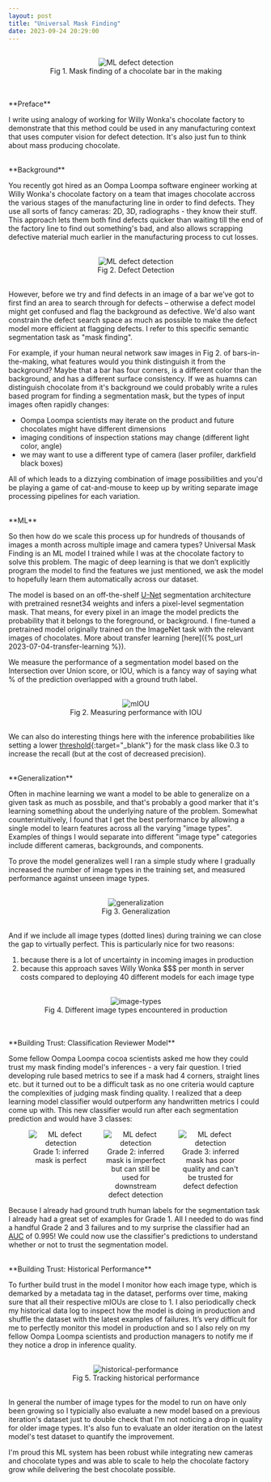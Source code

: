 ```yaml
---
layout: post
title: "Universal Mask Finding"
date: 2023-09-24 20:29:00
---
```


<figure>
    <br>
    <div style="text-align: center;">
        <img src="{{site.url}}/assets/mask-finding/fast_mask_finding.png" alt="ML defect detection"/>
        <figcaption>Fig 1. Mask finding of a chocolate bar in the making</figcaption>
    </div>
    <br>
</figure>

<br>
**Preface**

I write using analogy of working for Willy Wonka's chocolate factory to demonstrate that this method could be used in any manufacturing context that uses computer vision for defect detection. It's also just fun to think about mass producing chocolate.

<br>
**Background**

You recently got hired as an Oompa Loompa software engineer working at Willy Wonka's chocolate factory on a team that images chocolate accross the various stages of the manufacturing line in order to find defects. They use all sorts of fancy cameras: 2D, 3D, radiographs - they know their stuff. This approach lets them both find defects quicker than waiting till the end of the factory line to find out something's bad, and also allows scrapping defective material much earlier in the manufacturing process to cut losses.

<figure>
    <br>
    <div style="text-align: center;">
        <img src="{{site.url}}/assets/mask-finding/defect_detection.gif" alt="ML defect detection"/>
        <figcaption>Fig 2. Defect Detection</figcaption>
    </div>
    <br>
</figure>

However, before we try and find defects in an image of a bar we’ve got to first find an area to search through for defects – otherwise a defect model might get confused and flag the background as defective. We'd also want constrain the defect search space as much as possible to make the defect model more efficient at flagging defects. I refer to this specific semantic segmentation task as "mask finding".

For example, if your human neural network saw images in Fig 2. of bars-in-the-making, what features would you think distinguish it from the background? Maybe that a bar has four corners, is a different color than the background, and has a different surface consistency. If we as huamns can distinguish chocolate from it's background we could probably write a rules based program for finding a segmentation mask, but the types of input images often rapidly changes:

- Oompa Loompa scientists may iterate on the product and future chocolates might have different dimensions
- imaging conditions of inspection stations may change (different light color, angle)
- we may want to use a different type of camera (laser profiler, darkfield black boxes)

All of which leads to a dizzying combination of image possibilities and you'd be playing a game of cat-and-mouse to keep up by writing separate image processing pipelines for each variation.

<!-- It would be maybe 10x more difficult to build and maintain 40 different traditional image processing pipelines with human coded logic to find masks compared to using one ML model. -->

<br>
**ML**

So then how do we scale this process up for hundreds of thousands of images a month across multiple image and camera types? Universal Mask Finding is an ML model I trained while I was at the chocolate factory to solve this problem. The magic of deep learning is that we don’t explicitly program the model to find the features we just mentioned, we ask the model to hopefully learn them automatically across our dataset.

The model is based on an off-the-shelf [U-Net](https://paperswithcode.com/method/u-net#:~:text=U%2DNet%20is%20an%20architecture,architecture%20of%20a%20convolutional%20network) segmentation architecture with pretrained resnet34 weights and infers a pixel-level segmentation mask. That means, for every pixel in an image the model predicts the probability that it belongs to the foreground, or background. I fine-tuned a pretrained model originally trained on the ImageNet task with the relevant images of chocolates. More about transfer learning [here]({% post_url 2023-07-04-transfer-learning %}).

We measure the performance of a segmentation model based on the Intersection over Union score, or IOU, which is a fancy way of saying what % of the prediction overlapped with a ground truth label.

<figure>
    <br>
    <div style="text-align: center;">
        <img src="{{site.url}}/assets/mask-finding/IOU.gif" alt="mIOU"/>
        <figcaption>Fig 2. Measuring performance with IOU</figcaption>
    </div>
    <br>
</figure>

We can also do interesting things here with the inference probabilities like setting a lower [threshold](https://scikit-learn.org/stable/auto_examples/model_selection/plot_precision_recall.html){:target="\_blank"} for the mask class like 0.3 to increase the recall (but at the cost of decreased precision).

<br>
**Generalization**

Often in machine learning we want a model to be able to generalize on a given task as much as possbile, and that's probably a good marker that it's learning something about the underlying nature of the problem. Somewhat counterintuitively, I found that I get the best performance by allowing a single model to learn features across all the varying "image types". Examples of things I would separate into different "image type" categories include different cameras, backgrounds, and components.

To prove the model generalizes well I ran a simple study where I gradually increased the number of image types in the training set, and measured performance against unseen image types.

<figure>
    <br>
    <div style="text-align: center;">
        <img src="{{site.url}}/assets/mask-finding/generalization.png" alt="generalization"/>
        <figcaption>Fig 3. Generalization</figcaption>
    </div>
    <br>
</figure>

And if we include all image types (dotted lines) during training we can close the gap to virtually perfect. This is particularly nice for two reasons:

1. because there is a lot of uncertainty in incoming images in production
2. because this approach saves Willy Wonka $$$ per month in server costs compared to deploying 40 different models for each image type

<figure>
    <br>
    <div style="text-align: center;">
        <img src="{{site.url}}/assets/mask-finding/image_types.gif" alt="image-types"/>
        <figcaption>Fig 4. Different image types encountered in production</figcaption>
    </div>
    <br>
</figure>

<br>
**Building Trust: Classification Reviewer Model**

Some fellow Oompa Loompa cocoa scientists asked me how they could trust my mask finding model's inferences - a very fair question. I tried developing rule based metrics to see if a mask had 4 corners, straight lines etc. but it turned out to be a difficult task as no one criteria would capture the complexities of judging mask finding quality. I realized that a deep learning model classifier would outperform any handwritten metrics I could come up with. This new classifier would run after each segmentation prediction and would have 3 classes:

<figure style="display: flex; gap: 4.9%; text-align: center;">
    <div style="width: 30%;">
        <img src="{{site.url}}/assets/mask-finding/grade_1.png" alt="ML defect detection"/>
        <figcaption>Grade 1: inferred mask is perfect</figcaption>
    </div>
    <div style="width: 30%;">
        <img src="{{site.url}}/assets/mask-finding/grade_2.png" alt="ML defect detection"/>
        <figcaption>Grade 2: inferred mask is imperfect but can still be used for downstream defect detection</figcaption>
    </div>
    <div style="width: 30%;">
        <img src="{{site.url}}/assets/mask-finding/grade_3.png" alt="ML defect detection"/>
        <figcaption>Grade 3: inferred mask has poor quality and can't be trusted for defect defection</figcaption>
    </div>
</figure>

Because I already had ground truth human labels for the segmentation task I already had a great set of examples for Grade 1. All I needed to do was find a handful Grade 2 and 3 failures and to my surprise the classifier had an [AUC](https://developers.google.com/machine-learning/crash-course/classification/roc-and-auc) of 0.995! We could now use the classifier's predictions to understand whether or not to trust the segmentation model.

<br>
**Building Trust: Historical Performance**

To further build trust in the model I monitor how each image type, which is demarked by a metadata tag in the dataset, performs over time, making sure that all their respective mIOUs are close to 1. I also periodically check my historical data log to inspect how the model is doing in production and shuffle the dataset with the latest examples of failures. It’s very difficult for me to perfectly monitor this model in production and so I also rely on my fellow Oompa Loompa scientists and production managers to notify me if they notice a drop in inference quality.

<figure>
    <br>
    <div style="text-align: center;">
        <img src="{{site.url}}/assets/mask-finding/historical_performance.png" alt="historical-performance"/>
        <figcaption>Fig 5. Tracking historical performance </figcaption>
    </div>
    <br>
</figure>

In general the number of image types for the model to run on have only been growing so I typicially also evaluate a new model based on a previous iteration's dataset just to double check that I'm not noticing a drop in quality for older image types. It's also fun to evaluate an older iteration on the latest model's test dataset to quantify the improvement.

I'm proud this ML system has been robust while integrating new cameras and chocolate types and was able to scale to help the chocolate factory grow while delivering the best chocolate possible.

<!-- ![Fast Mask Finding](../../../assets/fast_mask_finding.gif) -->
